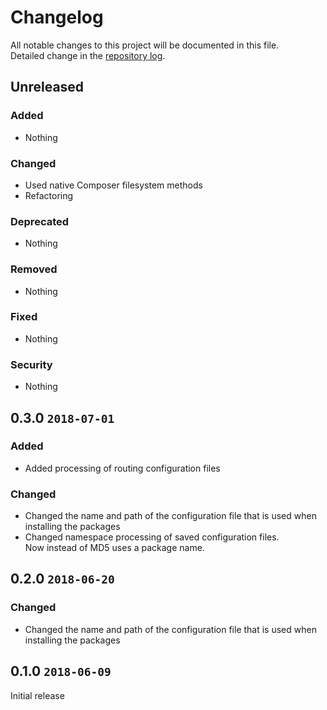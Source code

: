 # Changelog
All notable changes to this project will be documented in this file.  
Detailed change in the [repository log](https://github.com/mobicms/component-installer/commits/).

## Unreleased

### Added
- Nothing
  
### Changed
- Used native Composer filesystem methods
- Refactoring

### Deprecated
- Nothing
  
### Removed
- Nothing

### Fixed
- Nothing

### Security
- Nothing


## 0.3.0 `2018-07-01`

### Added
- Added processing of routing configuration files
  
### Changed
- Changed the name and path of the configuration file that is used when installing the packages
- Changed namespace processing of saved configuration files.  
  Now instead of MD5 uses a package name.

## 0.2.0 `2018-06-20`

### Changed
- Changed the name and path of the configuration file that is used when installing the packages


## 0.1.0 `2018-06-09`
Initial release
